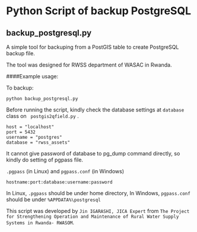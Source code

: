 # Python Script of backup PostgreSQL

## backup_postgresql.py

A simple tool for backuping from a PostGIS table to create PostgreSQL backup file.

The tool was designed for RWSS department of WASAC in Rwanda.

####Example usage:

To backup:

````
python backup_postgresql.py
````

Before running the script, kindly check the database settings at ````database```` class on ```` postgis2qfield.py```` .

````
host = "localhost"
port = 5432
username = "postgres"
database = "rwss_assets"
````

It cannot give password of database to pg_dump command directly, so kindly do setting of pgpass file.

````.pgpass```` (in Linux) and ````pgpass.conf```` (in Windows)
````
hostname:port:database:username:password
````

In Linux, ````.pgpass```` should be under home directory,
In Windows, ````pgpass.conf```` should be under ````%APPDATA%\postgresql````

This script was developed by ````Jin IGARASHI, JICA Expert```` from ````The Project for Strengthening Operation and Maintenance of Rural Water Supply Systems in Rwanda- RWASOM````.